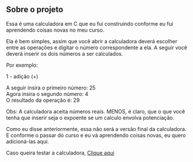 <h2>Sobre o projeto</h2>
Essa é uma calculadora em C que eu fui construindo conforme eu fui aprendendo coisas novas no meu curso.

Ela é bem simples, assim que você abrir a calculadora deverá escolher entre as operações e digitar o número correspondente a ela. A seguir você deverá inserir os dois números a ser calculados.

Por exemplo: 

1 - adição (+)<br>

A seguir insira o primeiro número: 25<br>
Agora insira o segundo número: 4<br>
O resultado da operação é: 29<br>

Obs: A calculadora aceita números reais. MENOS, é claro, que o que você tenha que inserir seja o expoente se um calculo envolva potenciação.


Como eu disse anteriormente, essa não será a versão final da calculadora. E conforme o passar do curso e eu vá aprendendo coisas novas, eu quero adicioná-las aqui.

Caso queira testar a calculadora, <a href="https://replit.com/@marcos4lex/calculadora#main.c" target="_blank">Clique aqui</a>
